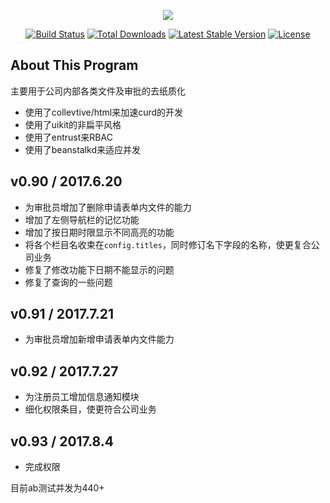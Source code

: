 <p align="center"><img src="https://laravel.com/assets/img/components/logo-laravel.svg"></p>

<p align="center">
<a href="https://travis-ci.org/laravel/framework"><img src="https://travis-ci.org/laravel/framework.svg" alt="Build Status"></a>
<a href="https://packagist.org/packages/laravel/framework"><img src="https://poser.pugx.org/laravel/framework/d/total.svg" alt="Total Downloads"></a>
<a href="https://packagist.org/packages/laravel/framework"><img src="https://poser.pugx.org/laravel/framework/v/stable.svg" alt="Latest Stable Version"></a>
<a href="https://packagist.org/packages/laravel/framework"><img src="https://poser.pugx.org/laravel/framework/license.svg" alt="License"></a>
</p>

## About This Program
主要用于公司内部各类文件及审批的去纸质化
 - 使用了collevtive/html来加速curd的开发
 - 使用了uikit的非扁平风格
 - 使用了entrust来RBAC
 - 使用了beanstalkd来适应并发
 
## v0.90 / 2017.6.20
 - 为审批员增加了删除申请表单内文件的能力
 - 增加了左侧导航栏的记忆功能
 - 增加了按日期时限显示不同高亮的功能
 - 将各个栏目名收束在`config.titles`，同时修订名下字段的名称，使更复合公司业务
 - 修复了修改功能下日期不能显示的问题
 - 修复了查询的一些问题
## v0.91 / 2017.7.21
 - 为审批员增加新增申请表单内文件能力 
## v0.92 / 2017.7.27
  - 为注册员工增加信息通知模块
  - 细化权限条目，使更符合公司业务
## v0.93 / 2017.8.4
  - 完成权限  
 
目前ab测试并发为440+
